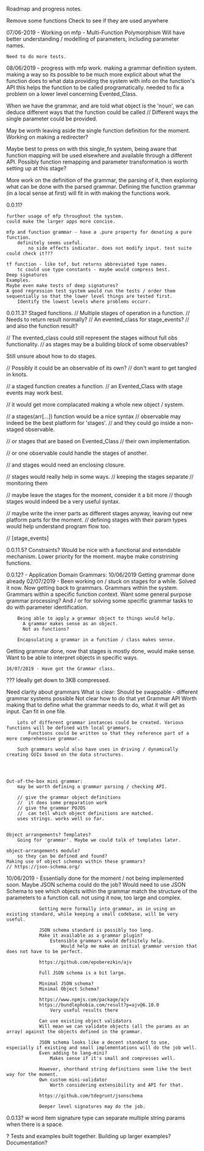 Roadmap and progress notes.

Remove some functions
    Check to see if they are used anywhere

07/06-2019 - Working on mfp - Multi-Function Polymorphism
    Will have better understanding / modelling of parameters, including parameter names.

    Need to do more tests.

08/06/2019 - progress with mfp work. making a grammar definition system.
   making a way so its possible to be much more explicit about what the function does to what data
   providing the system with info on the function's API
   this helps the function to be called programatically.
   needed to fix a problem on a lower level concerning Evented_Class.

When we have the grammar, and are told what object is the 'noun', we can deduce different ways that the function could be called
// Different ways the single parameter could be provided.

May be worth leaving aside the single function definition for the moment.
Working on making a redirecter?

Maybe best to press on with this single_fn system, being aware that function mapping will be used elsewhere and available through a different API.
Possibly function remapping and parameter transformation is worth setting up at this stage?

More work on the definition of the grammar, the parsing of it, then exploring what can be done with the parsed grammar.
Defining the function grammar (in a local sense at first) will fit in with making the functions work.



0.0.11?

    further usage of mfp throughout the system.
    could make the larger apps more concise.

    mfp and function grammar - have a .pure property for denoting a pure function.
        definitely seems useful.
            no side effects indicator. does not modify input. test suite could check it???

    tf function - like tof, but returns abbreviated type names.
        tc could use type constants - maybe would compress best.
    Deep signatures
    Examples.
    Maybe even make tests of deep signatures?
    A good regression test system would run the tests / order them sequentially so that the lower level things are tested first.
        Identify the lowest levels where problems occurr.


0.0.11.3?  Staged functions.
//  Multiple stages of operation in a function.
//   Needs to return result normally?
//   An evented_class for stage_events?
//    and also the function result?

// The evented_class could still represent the stages without full obs functionality.
//  as stages may be a building block of some observables?

Still unsure about how to do stages.

// Possibly it could be an observable of its own?
//  don't want to get tangled in knots.

// a staged function creates a function.
//  an Evented_Class with stage events may work best.


// it would get more complacated making a whole new object / system.

// a stages(arr[...]) function would be a nice syntax
//  observable may indeed be the best platform for 'stages'.
//   and they could go inside a non-staged observable.

//  or stages that are based on Evented_Class
//   their own implementation.

//  or one observable could handle the stages of another.

// and stages would need an enclosing closure.

// stages would really help in some ways.
//  keeping the stages separate
//  monitoring them

// maybe leave the stages for the moment, consider it a bit more
//  though stages would indeed be a very useful syntax.

// maybe write the inner parts as different stages anyway, leaving out new platform parts for the moment.
//  defining stages with their param types would help understand program flow too.





// [stage_events]

0.0.11.5? Constraints?
    Would be nice with a functional and extendable mechanism.
    Lower priority for the moment.
        maybe make constrining functions.

0.0.12? - Application Domain Grammars:
    10/06/2019 Getting grammar done already
    02/07/2019 - Been working on / stuck on stages for a while. Solved it now.
      Now getting back to grammars.
      Grammars within the system. Grammars within a specific function context.
        Want some general purpose grammar processing?
        And / or for solving some specific grammar tasks to do with parameter identification.

        Being able to apply a grammar object to things would help.
          A grammar makes sense as an object.
          Not as functions?

        Encapsulating a grammar in a function / class makes sense.



Getting grammar done, now that stages is mostly done, would make sense.
Want to be able to interpret objects in specific ways.

    16/07/2019 - Have got the Grammar class.







??? Ideally get down to 3KB compressed.

Need clarity about grammars
What is clear:
    Should be swappable - different grammar systems possible
        Not clear how to do that yet
        Grammar API
            Worth making that to define what the grammar needs to do, what it will get as input.
            Can fit in one file.

        Lots of different grammar instances could be created. Various functions will be defined with local grammars.
            Functions could be written so that they reference part of a more comprehensive grammar.

        Such grammars would also have uses in driving / dynamically creating GUIs based on the data structures.




    Out-of-the-box mini grammar:
        may be worth defining a grammar parsing / checking API.

        // give the grammar object definitions
        //  it does some preparation work
        // give the grammar POJOS
        //  can tell which object definitions are matched.
        uses strings. works well so far.
    

    Object arrangements? Templates?
        Going for 'grammar'. Maybe we could talk of templates later.

    object-arrangements module?
        so they can be defined and found?
    Making use of object schemas within these grammars?
    // https://json-schema.org/

10/06/2019 - Essentially done for the moment / not being implemented soon. 
                Maybe JSON schema could do the job?
                Would need to use JSON Schema to see which objects within the grammar match the structure of the parameters to a function call.
                    not using it now, too large and complex.

                Getting more formally into grammar, as in using an existing standard, while keeping a small codebase, will be very useful.

                JSON schema standard is possibly too long.
                Make it available as a grammar plugin?
                    Estensible grammars would definitely help.
                        Would help me make an initial grammar version that does not have to be perfect.

                https://github.com/epoberezkin/ajv

                Full JSON schema is a bit large.

                Minimal JSON schema?
                Minimal Object Schema?

                https://www.npmjs.com/package/ajv
                https://bundlephobia.com/result?p=ajv@6.10.0
                    Very useful results there

                Can use existing object validators
                Will mean we can validate objects (all the params as an array) against the objects defined in the grammar.

                JSON schema looks like a decent standard to use, especially if existing and small implementations will do the job well.
                Even adding to lang-mini?
                    Makes sense if it's small and compresses well.

                However, shorthand string definitions seem like the best way for the moment.
                Own custom mini-validator
                    Worth considering extensibility and API for that.

                https://github.com/tdegrunt/jsonschema

                Deeper level signatures may do the job.

0.0.13? w word item signature type
    can separate multiple string params when there is a space.


? Tests and examples built together.
  Building up larger examples?
  Documentation?
